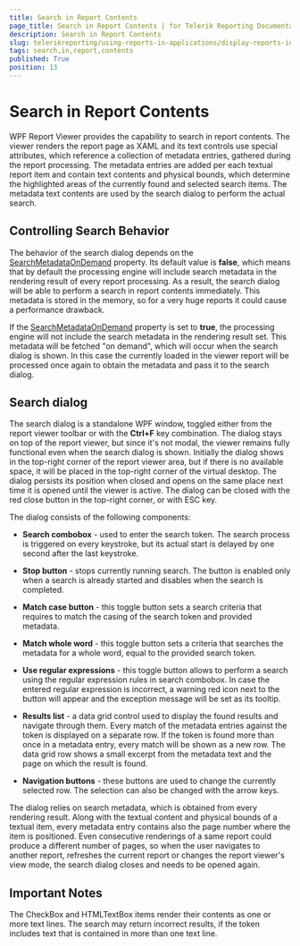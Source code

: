 ```yaml
---
title: Search in Report Contents
page_title: Search in Report Contents | for Telerik Reporting Documentation
description: Search in Report Contents
slug: telerikreporting/using-reports-in-applications/display-reports-in-applications/wpf-application/search-in-report-contents
tags: search,in,report,contents
published: True
position: 13
---
```


# Search in Report Contents



WPF Report Viewer provides the capability to search in report contents. The viewer renders the report page as XAML and its text controls use special attributes,         which reference a collection of metadata entries, gathered during the report processing. The metadata entries are added per each textual report item and contain text contents and physical bounds, which determine         the highlighted areas of the currently found and selected search items. The metadata text contents are used by the search dialog to perform the actual search.       

## Controlling Search Behavior

The behavior of the search dialog depends on the  [SearchMetadataOnDemand](/reporting/api/Telerik.ReportViewer.Wpf#Telerik_ReportViewer_Wpf_SearchMetadataOnDemand)  property.           Its default value is __false__, which means that by default the processing engine will include search metadata in the rendering result of every           report processing. As a result, the search dialog will be able to perform a search in report contents immediately.           This metadata is stored in the memory, so for a very huge reports it could cause a performance drawback.         

If the  [SearchMetadataOnDemand](/reporting/api/Telerik.ReportViewer.Wpf#Telerik_ReportViewer_Wpf_SearchMetadataOnDemand)  property is set to           __true__, the processing engine will not include the search metadata in the rendering result set. This metadata will be fetched "on demand",           which will occur when the search dialog is shown. In this case the currently loaded in the viewer report will be processed once again to obtain the metadata and pass it           to the search dialog.         

## Search dialog

The search dialog is a standalone WPF window, toggled either from the report viewer toolbar or with the __Ctrl+F__ key combination.           The dialog stays on top of the report viewer, but since it's not modal, the viewer remains fully functional even when the search dialog is shown.           Initially the dialog shows in the top-right corner of the report viewer area, but if there is no available space, it will be placed in the top-right corner of the virtual desktop.           The dialog persists its position when closed and opens on the same place next time it is opened until the viewer is active. The dialog can be closed with the red close button in the top-right corner, or with ESC key.         

The dialog consists of the following components:         

* __Search combobox__ - used to enter the search token. The search process is triggered on every keystroke, but its actual start is delayed by one second after the last keystroke.             

* __Stop button__ - stops currently running search. The button is enabled only when a search is already started and disables when the search is completed.             

* __Match case button__ - this toggle button sets a search criteria that requires to match the casing of the search token and provided metadata.             

* __Match whole word__ - this toggle button sets a criteria that searches the metadata for a whole word, equal to the provided search token.             

* __Use regular expressions__ - this toggle button allows to perform a search using the regular expression rules in search combobox.               In case the entered regular expression is incorrect, a warning red icon next to the button will appear and the exception message will be set as its tooltip.             

* __Results list__ - a data grid control used to display the found results and navigate through them.               Every match of the metadata entries against the token is displayed on a separate row. If the token is found more than once in a metadata entry, every match will be shown as a new row.               The data grid row shows a small excerpt from the metadata text and the page on which the result is found.             

* __Navigation buttons__ - these buttons are used to change the currently selected row. The selection can also be changed with the arrow keys.             

The dialog relies on search metadata, which is obtained from every rendering result. Along with the textual content and physical bounds of a textual item,           every metadata entry contains also the page number where the item is positioned. Even consecutive renderings of a same report could produce a different number of pages,           so when the user navigates to another report, refreshes the current report or changes the report viewer's view mode, the search dialog closes and needs to be opened again.         

## Important Notes

The CheckBox and HTMLTextBox items render their contents as one or more text lines. The search may return incorrect results, if the token includes text that is contained in more than one text line.         


